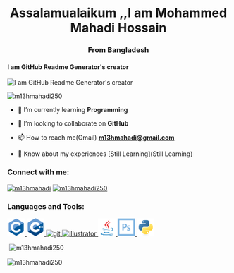 <h1 align="center">Assalamualaikum ,,I am Mohammed Mahadi Hossain</h1>
<h3 align="center">From Bangladesh</h3>

#### I am GitHub Readme Generator's creator
![I am GitHub Readme Generator's creator](https://scontent.fcgp31-1.fna.fbcdn.net/v/t1.15752-9/357672484_811768693680103_2326285594984443467_n.png?_nc_cat=100&cb=99be929b-3346023f&ccb=1-7&_nc_sid=ae9488&_nc_eui2=AeE2SwOQKV2GXgVe6AJXIzd0mRILAtByLgiZEgsC0HIuCENNw5HV_BY1LOgNdq2hZlOO4KgYnhvAfQ9rC5GBoB0O&_nc_ohc=L_0WzmbgwOEAX9gqt-g&_nc_ht=scontent.fcgp31-1.fna&oh=03_AdSeA1zwSfCCJHPqIAcRs-lh2KdQyfu8TVYqnuvCPNnq3g&oe=64C94042)
  
<p align="left"> <img src="https://komarev.com/ghpvc/?username=m13hmahadi250&label=Profile%20views&color=0e75b6&style=flat" alt="m13hmahadi250" /> </p>

- 🌱 I’m currently learning **Programming**

- 👯 I’m looking to collaborate on **GitHub**

- 📫 How to reach me(Gmail) **m13hmahadi@gmail.com**

- 📄 Know about my experiences [Still Learning](Still Learning)

<h3 align="left">Connect with me:</h3>
<p align="left">
<a href="https://linkedin.com/in/m13hmahadi" target="blank"><img align="center" src="https://raw.githubusercontent.com/rahuldkjain/github-profile-readme-generator/master/src/images/icons/Social/linked-in-alt.svg" alt="m13hmahadi" height="30" width="40" /></a>
<a href="https://fb.com/m13hmahadi250" target="blank"><img align="center" src="https://raw.githubusercontent.com/rahuldkjain/github-profile-readme-generator/master/src/images/icons/Social/facebook.svg" alt="m13hmahadi250" height="30" width="40" /></a>
</p>

<h3 align="left">Languages and Tools:</h3>
<p align="left"> <a href="https://www.cprogramming.com/" target="_blank" rel="noreferrer"> <img src="https://raw.githubusercontent.com/devicons/devicon/master/icons/c/c-original.svg" alt="c" width="40" height="40"/> </a> <a href="https://www.w3schools.com/cpp/" target="_blank" rel="noreferrer"> <img src="https://raw.githubusercontent.com/devicons/devicon/master/icons/cplusplus/cplusplus-original.svg" alt="cplusplus" width="40" height="40"/> </a> <a href="https://git-scm.com/" target="_blank" rel="noreferrer"> <img src="https://www.vectorlogo.zone/logos/git-scm/git-scm-icon.svg" alt="git" width="40" height="40"/> </a> <a href="https://www.adobe.com/in/products/illustrator.html" target="_blank" rel="noreferrer"> <img src="https://www.vectorlogo.zone/logos/adobe_illustrator/adobe_illustrator-icon.svg" alt="illustrator" width="40" height="40"/> </a> <a href="https://www.java.com" target="_blank" rel="noreferrer"> <img src="https://raw.githubusercontent.com/devicons/devicon/master/icons/java/java-original.svg" alt="java" width="40" height="40"/> </a> <a href="https://www.photoshop.com/en" target="_blank" rel="noreferrer"> <img src="https://raw.githubusercontent.com/devicons/devicon/master/icons/photoshop/photoshop-line.svg" alt="photoshop" width="40" height="40"/> </a> <a href="https://www.python.org" target="_blank" rel="noreferrer"> <img src="https://raw.githubusercontent.com/devicons/devicon/master/icons/python/python-original.svg" alt="python" width="40" height="40"/> </a> </p>

<p>&nbsp;<img align="center" src="https://github-readme-stats.vercel.app/api?username=m13hmahadi250&show_icons=true&locale=en" alt="m13hmahadi250" />

<img align="center" src="https://github-readme-streak-stats.herokuapp.com/?user=m13hmahadi250&" alt="m13hmahadi250" /></p>
